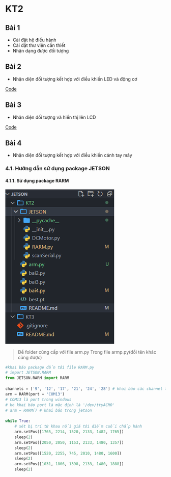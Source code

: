 # KT2

## Bài 1

- Cài đặt hệ điều hành
- Cài đặt thư viện cần thiết
- Nhận dạng được đối tượng

## Bài 2

- Nhận diện đối tượng kết hợp với điều khiển LED và động cơ

[Code](./bai2.py)

## Bài 3

- Nhận diện đối tượng và hiển thị lên LCD

[Code](./bai3.py)

## Bài 4

- Nhận diện đối tượng kết hợp với điều khiển cánh tay máy

### 4.1. Hướng dẫn sử dụng package JETSON

#### 4.1.1. Sử dụng package RARM 

![1727222014376](image/README/1727222014376.png)

> Để folder cùng cấp với file arm.py
> Trong file armp.py(đổi tên khác cũng được)

```python
#khai báo package dấn tới file RARM.py
# import JETSON.RARM 
from JETSON.RARM import RARM

channels = ['9', '12', '17', '21', '24', '28'] # khai báo các channel từ khâu nối giá tới điểm cuối chấp hành
arm = RARM(port = 'COM13') 
# COM13 là port trong windows
# ko khai báo port là mặc định là '/dev/ttyACM0'
# arm = RARM() # khai báo trong jetson

while True:
    # xét bị trí từ khau nối giá tới điểm cuối chấp hành
    arm.setPos([1765, 2214, 1520, 2133, 1482, 1765])
    sleep(2)
    arm.setPos([2050, 2050, 1153, 2133, 1480, 1357])
    sleep(2)
    arm.setPos([1520, 2255, 745, 2010, 1480, 1600])
    sleep(2)
    arm.setPos([1031, 1806, 1398, 2133, 1480, 1888])
    sleep(2)
```